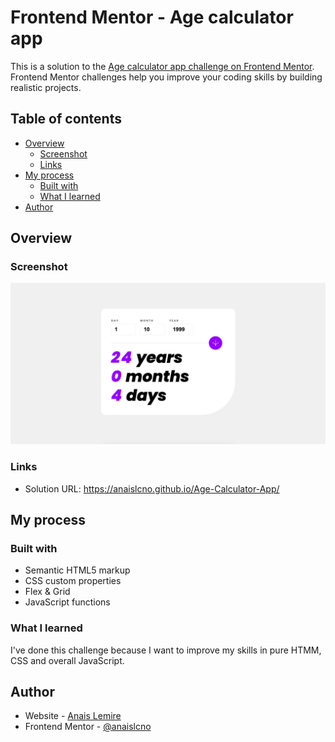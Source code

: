 # Frontend Mentor - Age calculator app

This is a solution to the [Age calculator app challenge on Frontend Mentor](https://www.frontendmentor.io/challenges/age-calculator-app-dF9DFFpj-Q/). Frontend Mentor challenges help you improve your coding skills by building realistic projects.

## Table of contents

- [Overview](#overview)
  - [Screenshot](#screenshot)
  - [Links](#links)
- [My process](#my-process)
  - [Built with](#built-with)
  - [What I learned](#what-i-learned)
- [Author](#author)

## Overview

### Screenshot

![](./assets/images/finished-screen-6.png)

### Links

- Solution URL: https://anaislcno.github.io/Age-Calculator-App/

## My process

### Built with

- Semantic HTML5 markup
- CSS custom properties
- Flex & Grid
- JavaScript functions

### What I learned

I've done this challenge because I want to improve my skills in pure HTMM, CSS and overall JavaScript.

## Author

- Website - [Anais Lemire](https://anaislemire.vercel.app/)
- Frontend Mentor - [@anaislcno](https://www.frontendmentor.io/profile/anaislcno)
